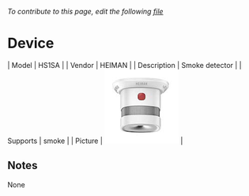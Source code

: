 
*To contribute to this page, edit the following
[file](https://github.com/Koenkk/zigbee2mqtt.io/blob/master/docgen/device_page_notes.js)*

# Device

| Model | HS1SA  |
| Vendor  | HEIMAN  |
| Description | Smoke detector |
| Supports | smoke |
| Picture | ![../images/devices/HS1SA.jpg](../images/devices/HS1SA.jpg) |

## Notes

None
